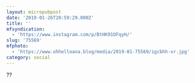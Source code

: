 ```yaml
---
layout: micropubpost
date: '2019-01-26T20:59:29.000Z'
title: ''
mfsyndication:
  - 'https://www.instagram.com/p/BtHK91OFqyH/'
slug: '75569'
mfphoto:
  - 'https://www.ohhelloana.blog/media/2019-01-75569/igcbhh-xr.jpg'
category: social
---
```

??
